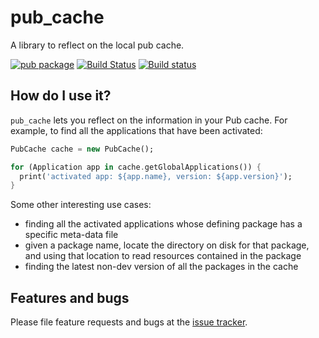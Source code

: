 # pub_cache

A library to reflect on the local pub cache.

[![pub package](http://img.shields.io/pub/v/pub_cache.svg)](https://pub.dartlang.org/packages/pub_cache)
[![Build Status](https://travis-ci.org/google/pub_cache.svg)](https://travis-ci.org/google/pub_cache)
[![Build status](https://ci.appveyor.com/api/projects/status/w75vsabfhgmo93hq/branch/master?svg=true)](https://ci.appveyor.com/project/devoncarew/pub-cache/branch/master)

## How do I use it?

`pub_cache` lets you reflect on the information in your Pub cache. For example,
to find all the applications that have been activated:

```dart
PubCache cache = new PubCache();

for (Application app in cache.getGlobalApplications()) {
  print('activated app: ${app.name}, version: ${app.version}');
}
```

Some other interesting use cases:

- finding all the activated applications whose defining package has a specific
  meta-data file
- given a package name, locate the directory on disk for that package, and
  using that location to read resources contained in the package
- finding the latest non-dev version of all the packages in the cache

## Features and bugs

Please file feature requests and bugs at the [issue tracker][tracker].

[tracker]: https://github.com/google/pub_cache/issues
